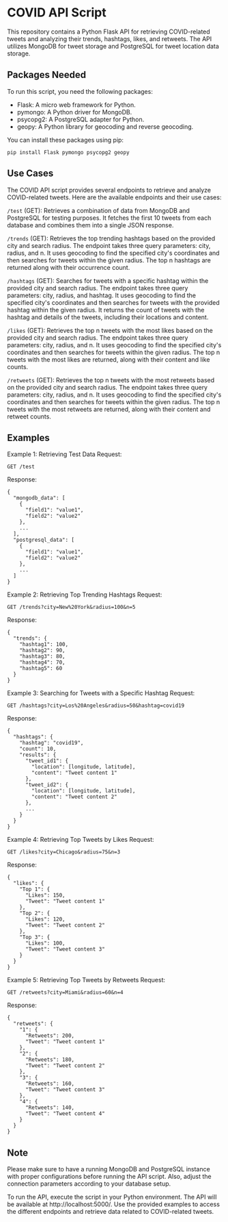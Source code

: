 # COVID API Script
This repository contains a Python Flask API for retrieving COVID-related tweets and analyzing their trends, hashtags, likes, and retweets. The API utilizes MongoDB for tweet storage and PostgreSQL for tweet location data storage.

## Packages Needed
To run this script, you need the following packages:

* Flask: A micro web framework for Python.
* pymongo: A Python driver for MongoDB.
* psycopg2: A PostgreSQL adapter for Python.
* geopy: A Python library for geocoding and reverse geocoding.

You can install these packages using pip:

```
pip install Flask pymongo psycopg2 geopy
```

## Use Cases
The COVID API script provides several endpoints to retrieve and analyze COVID-related tweets. Here are the available endpoints and their use cases:

`/test` (GET): Retrieves a combination of data from MongoDB and PostgreSQL for testing purposes. It fetches the first 10 tweets from each database and combines them into a single JSON response.

`/trends` (GET): Retrieves the top trending hashtags based on the provided city and search radius. The endpoint takes three query parameters: city, radius, and n. It uses geocoding to find the specified city's coordinates and then searches for tweets within the given radius. The top n hashtags are returned along with their occurrence count.

`/hashtags` (GET): Searches for tweets with a specific hashtag within the provided city and search radius. The endpoint takes three query parameters: city, radius, and hashtag. It uses geocoding to find the specified city's coordinates and then searches for tweets with the provided hashtag within the given radius. It returns the count of tweets with the hashtag and details of the tweets, including their locations and content.

`/likes` (GET): Retrieves the top n tweets with the most likes based on the provided city and search radius. The endpoint takes three query parameters: city, radius, and n. It uses geocoding to find the specified city's coordinates and then searches for tweets within the given radius. The top n tweets with the most likes are returned, along with their content and like counts.

`/retweets` (GET): Retrieves the top n tweets with the most retweets based on the provided city and search radius. The endpoint takes three query parameters: city, radius, and n. It uses geocoding to find the specified city's coordinates and then searches for tweets within the given radius. The top n tweets with the most retweets are returned, along with their content and retweet counts.

## Examples
Example 1: Retrieving Test Data
Request:

```
GET /test
```

Response:

```
{
  "mongodb_data": [
    {
      "field1": "value1",
      "field2": "value2"
    },
    ...
  ],
  "postgresql_data": [
    {
      "field1": "value1",
      "field2": "value2"
    },
    ...
  ]
}
```

Example 2: Retrieving Top Trending Hashtags
Request:

```
GET /trends?city=New%20York&radius=100&n=5
```
Response:

```
{
  "trends": {
    "hashtag1": 100,
    "hashtag2": 90,
    "hashtag3": 80,
    "hashtag4": 70,
    "hashtag5": 60
  }
}
```

Example 3: Searching for Tweets with a Specific Hashtag
Request:

```
GET /hashtags?city=Los%20Angeles&radius=50&hashtag=covid19
```

Response:

```
{
  "hashtags": {
    "hashtag": "covid19",
    "count": 10,
    "results": {
      "tweet_id1": {
        "location": [longitude, latitude],
        "content": "Tweet content 1"
      },
      "tweet_id2": {
        "location": [longitude, latitude],
        "content": "Tweet content 2"
      },
      ...
    }
  }
}
```

Example 4: Retrieving Top Tweets by Likes
Request:

```
GET /likes?city=Chicago&radius=75&n=3
```

Response:

```
{
  "likes": {
    "Top 1": {
      "Likes": 150,
      "Tweet": "Tweet content 1"
    },
    "Top 2": {
      "Likes": 120,
      "Tweet": "Tweet content 2"
    },
    "Top 3": {
      "Likes": 100,
      "Tweet": "Tweet content 3"
    }
  }
}
```

Example 5: Retrieving Top Tweets by Retweets
Request:

```
GET /retweets?city=Miami&radius=60&n=4
```

Response:

```
{
  "retweets": {
    "1": {
      "Retweets": 200,
      "Tweet": "Tweet content 1"
    },
    "2": {
      "Retweets": 180,
      "Tweet": "Tweet content 2"
    },
    "3": {
      "Retweets": 160,
      "Tweet": "Tweet content 3"
    },
    "4": {
      "Retweets": 140,
      "Tweet": "Tweet content 4"
    }
  }
}
```

## Note
Please make sure to have a running MongoDB and PostgreSQL instance with proper configurations before running the API script. Also, adjust the connection parameters according to your database setup.

To run the API, execute the script in your Python environment. The API will be available at http://localhost:5000/. Use the provided examples to access the different endpoints and retrieve data related to COVID-related tweets.
